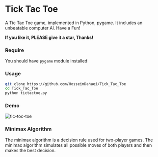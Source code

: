 # Tick Tac Toe

A Tic Tac Toe game, implemented in Python, pygame. It includes an unbeatable computer AI. Have a Fun!

**If you like it, PLEASE give it a star, Thanks!**

### Require

You should have `pygame` module installed

### Usage

```bash
git clone https://github.com/HosseinDahaei/Tick_Tac_Toe
cd Tick_Tac_Toe
python tictactoe.py
```

### Demo

![tic-toc-toe](https://github.com/HosseinDahaei/Tick_Tac_Toe/assets/47916989/0919b1e5-729d-45d0-a59c-de3ccb65930c)


### Minimax Algorithm

The minimax algorithm is a decision rule used for two-player games. The minimax algorithm simulates all possible moves of both players and then makes the best decision.
